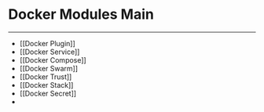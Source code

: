 # Docker Modules Main
***
- [[Docker Plugin]]
- [[Docker Service]]
- [[Docker Compose]]
- [[Docker Swarm]]
- [[Docker Trust]]
- [[Docker Stack]]
- [[Docker Secret]]
- 